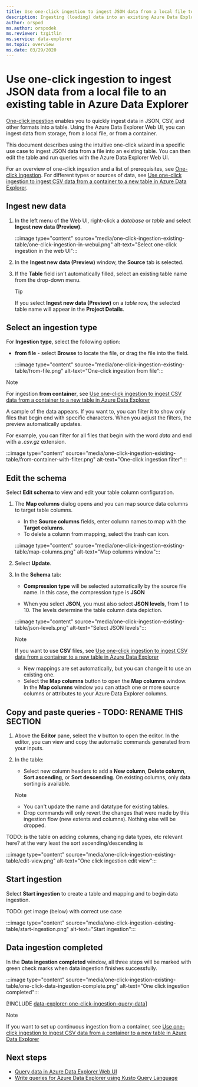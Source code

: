 ```yaml
---
title: Use one-click ingestion to ingest JSON data from a local file to an existing table in Azure Data Explorer
description: Ingesting (loading) data into an existing Azure Data Explorer table simply, using one-click ingestion.
author: orspod
ms.author: orspodek
ms.reviewer: tzgitlin
ms.service: data-explorer
ms.topic: overview
ms.date: 03/29/2020
---
```


# Use one-click ingestion to ingest JSON data from a local file to an existing table in Azure Data Explorer

[One-click ingestion](ingest-data-one-click.md) enables you to quickly ingest data in JSON, CSV, and other formats into a table. Using the Azure Data Explorer Web UI, you can ingest data from storage, from a local file, or from a container. 

This document describes using the intuitive one-click wizard in a specific use case to ingest JSON data from a file into an existing table. You can then edit the table and run queries with the Azure Data Explorer Web UI.

For an overview of one-click ingestion and a list of prerequisites, see [One-click ingestion](ingest-data-one-click.md).
For different types or sources of data, see [Use one-click ingestion to ingest CSV data from a container to a new table in Azure Data Explorer](one-click-ingestion-new-table.md).

## Ingest new data

1. In the left menu of the Web UI, right-click a *database* or *table* and select **Ingest new data (Preview)**.

    :::image type="content" source="media/one-click-ingestion-existing-table/one-click-ingestion-in-webui.png" alt-text="Select one-click ingestion in the web UI":::
 
1. In the **Ingest new data (Preview)** window, the **Source** tab is selected.

1. If the **Table** field isn't automatically filled, select an existing table name from the drop-down menu.
    > [!TIP]
    > If you select **Ingest new data (Preview)** on a *table* row, the selected table name will appear in the **Project Details**.

## Select an ingestion type

For **Ingestion type**, select the following option:

  * **from file** - select **Browse** to locate the file, or drag the file into the field.
  
      :::image type="content" source="media/one-click-ingestion-existing-table/from-file.png" alt-text="One-click ingestion from file":::
      
 > [!NOTE]
 > For ingestion **from container**, see [Use one-click ingestion to ingest CSV data from a container to a new table in Azure Data Explorer](one-click-ingestion-new-table.md#select-an-ingestion-type)

  A sample of the data appears. If you want to, you can filter it to show only files that begin end with specific characters. When you adjust the filters, the preview automatically updates.
  
  For example, you can filter for all files that begin with the word *data* and end with a *.csv.gz* extension.

  :::image type="content" source="media/one-click-ingestion-existing-table/from-container-with-filter.png" alt-text="One-click ingestion filter":::

## Edit the schema

Select **Edit schema** to view and edit your table column configuration.

1. The **Map columns** dialog opens and you can map source data columns to target table columns. 
    * In the **Source columns** fields, enter column names to map with the **Target columns**.
    * To delete a column from mapping, select the trash can icon.

    :::image type="content" source="media/one-click-ingestion-existing-table/map-columns.png" alt-text="Map columns window"::: 
    
1. Select **Update**.
1. In the **Schema** tab:
    * **Compression type** will be selected automatically by the source file name. In this case, the compression type is **JSON**
        
    * When you select  **JSON**, you must also select **JSON levels**, from 1 to 10. The levels determine the table column data depiction.

    :::image type="content" source="media/one-click-ingestion-existing-table/json-levels.png" alt-text="Select JSON levels":::
    
    > [!NOTE]
    > If you want to use **CSV** files, see [Use one-click ingestion to ingest CSV data from a container to a new table in Azure Data Explorer](one-click-ingestion-new-table.md#edit-the-schema)

    * New mappings are set automatically, but you can change it to use an existing one. 
    * Select the **Map columns** button to open the **Map columns** window. In the **Map columns** window you can attach one or more source columns or attributes to your Azure Data Explorer columns.

## Copy and paste queries - TODO: RENAME THIS SECTION

1. Above the **Editor** pane, select the **v** button to open the editor. In the editor, you can view and copy the automatic commands generated from your inputs. 
1. In the table: 
    * Select new column headers to add a **New column**, **Delete column**, **Sort ascending**, or **Sort descending**. On existing columns, only data sorting is available.

    > [!NOTE]
    > * You can't update the name and datatype for existing tables.
    > * Drop commands will only revert the changes that were made by this ingestion flow (new extents and columns). Nothing else will be dropped.

TODO: is the table on adding columns, changing data types, etc relevant here? at the very least the sort ascending/descending is

:::image type="content" source="media/one-click-ingestion-existing-table/edit-view.png" alt-text="One click ingestion edit view":::

## Start ingestion

Select **Start ingestion** to create a table and mapping and to begin data ingestion.

TODO: get image (below) with correct use case

:::image type="content" source="media/one-click-ingestion-existing-table/start-ingestion.png" alt-text="Start ingestion":::

## Data ingestion completed

In the **Data ingestion completed** window, all three steps will be marked with green check marks when data ingestion finishes successfully.
 
:::image type="content" source="media/one-click-ingestion-existing-table/one-click-data-ingestion-complete.png" alt-text="One click ingestion completed":::

[!INCLUDE [data-explorer-one-click-ingestion-query-data](includes/data-explorer-one-click-ingestion-query-data.md)]

> [!NOTE]
> If you want to set up continuous ingestion from a container, see [Use one-click ingestion to ingest CSV data from a container to a new table in Azure Data Explorer](one-click-ingestion-new-table.md#continuous-ingestion---container-only)

## Next steps

* [Query data in Azure Data Explorer Web UI](web-query-data.md)
* [Write queries for Azure Data Explorer using Kusto Query Language](write-queries.md)
